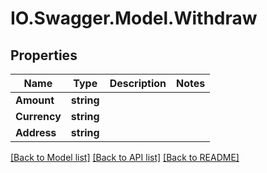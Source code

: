 # IO.Swagger.Model.Withdraw
## Properties

Name | Type | Description | Notes
------------ | ------------- | ------------- | -------------
**Amount** | **string** |  | 
**Currency** | **string** |  | 
**Address** | **string** |  | 

[[Back to Model list]](../README.md#documentation-for-models) [[Back to API list]](../README.md#documentation-for-api-endpoints) [[Back to README]](../README.md)

